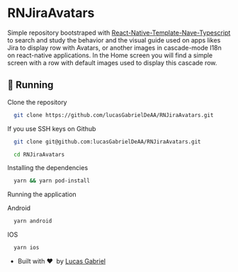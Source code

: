 # RNJiraAvatars

Simple repository bootstraped with [React-Native-Template-Nave-Typescript](https://github.com/naveteam/react-native-nave-typescript) to search and study the behavior and the visual guide used on apps likes Jira to display row with Avatars, or another images in cascade-mode I18n on react-native applications. In the Home screen you will find a simple screen with a row with default images used to display this cascade row. 

## :wrench: Running

Clone the repository

```sh
  git clone https://github.com/lucasGabrielDeAA/RNJiraAvatars.git
```

If you use SSH keys on Github

```sh
  git clone git@github.com:lucasGabrielDeAA/RNJiraAvatars.git
```

```sh
  cd RNJiraAvatars
```

Installing the dependencies

```sh
  yarn && yarn pod-install
```

Running the application

Android

```sh
  yarn android
```

IOS

```sh
  yarn ios
```

- Built with :heart:&nbsp; by [Lucas Gabriel](https://github.com/lucasGabrielDeAA)